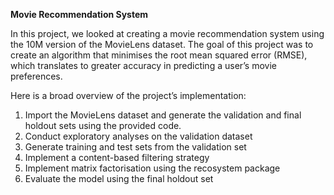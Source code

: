 **Movie Recommendation System**

In this project, we looked at creating a movie recommendation system using the 10M version of the MovieLens dataset. The goal of this project was to create an algorithm that minimises the root mean squared error (RMSE), which translates to greater accuracy in predicting a user’s movie preferences. 

Here is a broad overview of the project’s implementation:
1. Import the MovieLens dataset and generate the validation and final holdout sets using the provided code.
2. Conduct exploratory analyses on the validation dataset
3. Generate training and test sets from the validation set
4. Implement a content-based filtering strategy
5. Implement matrix factorisation using the recosystem package
6. Evaluate the model using the final holdout set
